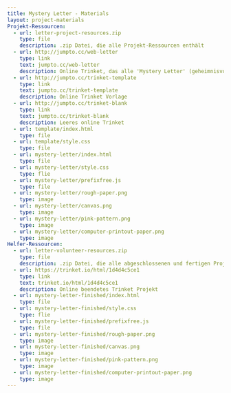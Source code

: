 ```yaml
---
title: Mystery Letter - Materials
layout: project-materials
Projekt-Ressourcen:
  - url: letter-project-resources.zip
    type: file
    description: .zip Datei, die alle Projekt-Ressourcen enthält
  - url: http://jumpto.cc/web-letter
    type: link
    text: jumpto.cc/web-letter
    description: Online Trinket, das alle 'Mystery Letter' (geheimnisvoller Brief) Projekt-Ressourcen enthält
  - url: http://jumpto.cc/trinket-template
    type: link
    text: jumpto.cc/trinket-template
    description: Online Trinket Vorlage
  - url: http://jumpto.cc/trinket-blank
    type: link
    text: jumpto.cc/trinket-blank
    description: Leeres online Trinket
  - url: template/index.html
    type: file
  - url: template/style.css
    type: file
  - url: mystery-letter/index.html
    type: file
  - url: mystery-letter/style.css
    type: flie
  - url: mystery-letter/prefixfree.js
    type: file
  - url: mystery-letter/rough-paper.png
    type: image
  - url: mystery-letter/canvas.png
    type: image
  - url: mystery-letter/pink-pattern.png
    type: image
  - url: mystery-letter/computer-printout-paper.png
    type: image
Helfer-Ressourcen:
  - url: letter-volunteer-resources.zip
    type: file
    description: .zip Datei, die alle abgeschlossenen und fertigen Projekt-Ressourcen enthält
  - url: https://trinket.io/html/1d4d4c5ce1
    type: link
    text: trinket.io/html/1d4d4c5ce1
    description: Online beendetes Trinket Projekt
  - url: mystery-letter-finished/index.html
    type: file
  - url: mystery-letter-finished/style.css
    type: flie
  - url: mystery-letter-finished/prefixfree.js
    type: file
  - url: mystery-letter-finished/rough-paper.png
    type: image
  - url: mystery-letter-finished/canvas.png
    type: image
  - url: mystery-letter-finished/pink-pattern.png
    type: image
  - url: mystery-letter-finished/computer-printout-paper.png
    type: image
---
```

